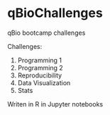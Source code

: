 # qBioChallenges
qBio bootcamp challenges

Challenges: 
1. Programming 1
2. Programming 2
3. Reproducibility
4. Data Visualization
5. Stats

Writen in R in Jupyter notebooks
